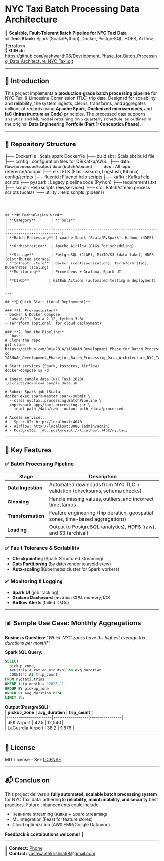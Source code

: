 # **NYC Taxi Batch Processing Data Architecture**  

🚖 **Scalable, Fault-Tolerant Batch Pipeline for NYC Taxi Data**  
📊 **Tech Stack:** Spark (Scala/Python), Docker, PostgreSQL, HDFS, Airflow, Terraform  
🔗 **GitHub:** https://github.com/yashwanth08/Development_Phase_for_Batch_Processing_Data_Architecture_NYC_Taxi.git  

---

## **📌 Introduction**  
This project implements a **production-grade batch processing pipeline** for NYC Taxi & Limousine Commission (TLC) trip data. Designed for scalability and reliability, the system ingests, cleans, transforms, and aggregates millions of records using **Apache Spark**, **Dockerized microservices**, and **IaC (Infrastructure as Code)** principles. The processed data supports analytics and ML model retraining on a quarterly schedule, as outlined in the original **Data Engineering Portfolio (Part 1: Conception Phase)**.  

---

## **📂 Repository Structure**  
├── Dockerfile    : Scala spark Dockerfile
├── build.sbt     : Scala sbt build file
├── config        : configuration files for DB/Kafka/AWS..
├── data          : Raw/processed/output data (batch/stream)
├── doc           : All repo reference/doc/pic
├── elk           : ELK (Elasticsearch, Logstash, Kibana) config/scripts 
├── fluentd       : Fluentd help scripts
├── kafka         : Kafka help scripts
├── pyspark       : Legacy pipeline code (Python)
├── requirements.txt
├── script        : Help scripts (env/services) 
├── src           : Batch/stream process scripts (Scala)
└── utility       : Help scripts (pipeline)
```

---

## **🛠️ Technologies Used**  
| **Category**       | **Tools**                                                                 |
|--------------------|--------------------------------------------------------------------------|
| **Batch Processing** | Apache Spark (Scala/PySpark), Hadoop (HDFS)                              |
| **Orchestration**  | Apache Airflow (DAGs for scheduling)                                     |
| **Storage**        | PostgreSQL (OLAP), MinIO/S3 (data lake), HDFS (distributed storage)      |
| **Infrastructure** | Docker (containerization), Terraform (IaC), Kubernetes (scaling)         |
| **Monitoring**     | Prometheus + Grafana, Spark UI                                           |
| **CI/CD**         | GitHub Actions (automated testing & deployment)                          |

---

## **🚀 Quick Start (Local Deployment)**  

### **1. Prerequisites**  
- Docker & Docker Compose  
- Java 8/11, Scala 2.12, Python 3.8+  
- Terraform (optional, for cloud deployment)  

### **2. Run the Pipeline**  
```bash
# Clone the repo
git clone https://github.com/Omia7814/YASHWAN_Development_Phase_for_Batch_Processing_Data_Architecture_NYC_Taxi.git
cd YASHWAN_Development_Phase_for_Batch_Processing_Data_Architecture_NYC_Taxi

# Start services (Spark, Postgres, Airflow)
docker-compose up -d

# Ingest sample data (NYC Taxi 2023)
./scripts/download_sample_data.sh

# Submit Spark job (Scala)
docker exec spark-master spark-submit \
  --class nyctaxi.processing.BatchPipeline \
  /opt/spark-apps/taxi-processing.jar \
  --input-path /data/raw --output-path /data/processed

# Access services:
# - Spark UI: http://localhost:4040
# - Airflow: http://localhost:8080 (admin/admin)
# - PostgreSQL: jdbc:postgresql://localhost:5432/nyctaxi
```

---

## **🔧 Key Features**  

### **✅ Batch Processing Pipeline**  
| **Stage**         | **Description**                                                                 |
|-------------------|-------------------------------------------------------------------------------|
| **Data Ingestion** | Automated downloads from NYC TLC + validation (checksums, schema checks)       |
| **Cleaning**      | Handle missing values, outliers, and incorrect timestamps                      |
| **Transformation**| Feature engineering (trip duration, geospatial zones, time-based aggregations) |
| **Loading**       | Output to PostgreSQL (analytics), HDFS (raw), and S3 (archival)                |

### **✅ Fault Tolerance & Scalability**  
- **Checkpointing** (Spark Structured Streaming)  
- **Data Partitioning** (by date/vendor to avoid skew)  
- **Auto-scaling** (Kubernetes cluster for Spark workers)  

### **✅ Monitoring & Logging**  
- **Spark UI** (job tracking)  
- **Grafana Dashboard** (metrics: CPU, memory, I/O)  
- **Airflow Alerts** (failed DAGs)  

---

## **📊 Sample Use Case: Monthly Aggregations**  
**Business Question:** *"Which NYC zones have the highest average trip durations per month?"*  

**Spark SQL Query:**  
```sql
SELECT 
  pickup_zone, 
  AVG(trip_duration_minutes) AS avg_duration,
  COUNT(*) AS trip_count
FROM nyctaxi.trips 
WHERE trip_month = '2023-11'
GROUP BY pickup_zone
ORDER BY avg_duration DESC
LIMIT 10;
```

**Output (PostgreSQL):**  
| **pickup_zone**       | **avg_duration** | **trip_count** |  
|-----------------------|------------------|----------------|  
| JFK Airport           | 42.5             | 12,540         |  
| LaGuardia Airport     | 38.2             | 9,876          |  

---

## **📜 License**  
MIT License - See [LICENSE](LICENSE).  

---

## **📬 Conclusion**  
This project delivers a **fully automated, scalable batch processing system** for NYC Taxi data, adhering to **reliability, maintainability, and security** best practices. Future enhancements could include:  
- Real-time streaming (Kafka + Spark Streaming)  
- ML integration (Feast for feature stores)  
- Cloud optimization (AWS EMR/Google Dataproc)  

**Feedback & contributions welcome!** 🚀  

--- 

🔗 **Connect:** [Phone](+254718249916)  
📧 **Contact:** yashwanthkrishna98@gmail.com
